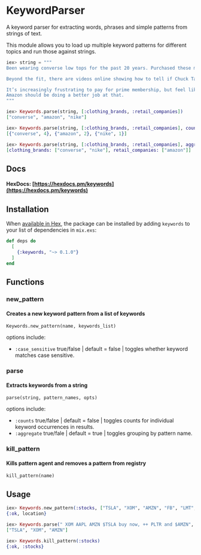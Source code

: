 # KeywordParser

A keyword parser for extracting words, phrases and simple patterns from strings of text.  

This module allows you to load up multiple keyword patterns for different topics and run those against strings.

```elixir
iex> string = """
Been wearing converse low tops for the past 20 years. Purchased these maroon Chuck Taylor low tops recently, and I wasn’t thrilled..

Beyond the fit, there are videos online showing how to tell if Chuck Taylor converse are counterfeit or real.. I purchased a shoe with the “o” in converse having a star in the center. That is how to tell if they’re legitimate sneakers made by converse. What I received by amazon are sneakers with a plain old “o” , no star, see photos..

It’s increasingly frustrating to pay for prime membership, but feel like your just another shopper. I don’t feel like it’s my job to dig through countless sellers on amazon to determine which are selling legitimate products, and which are selling knock off nike and converse shoes.
Amazon should be doing a better job at that.
"""

iex> Keywords.parse(string, [:clothing_brands, :retail_companies])
["converse", "amazon", "nike"]

iex> Keywords.parse(string, [:clothing_brands, :retail_companies], counts: true)
[{"converse", 4}, {"amazon", 2}, {"nike", 1}]

iex> Keywords.parse(string, [:clothing_brands, :retail_companies], aggreagte: false)
[clothing_brands: ["converse", "nike"], retail_companies: ["amazon"]]
```

## Docs

#### HexDocs: [https://hexdocs.pm/keywords](https://hexdocs.pm/keywords)

## Installation

When [available in Hex](https://hex.pm/docs/publish), the package can be installed
by adding `keywords` to your list of dependencies in `mix.exs`:

```elixir
def deps do
  [
    {:keywords, "~> 0.1.0"}
  ]
end
```

## Functions

### new_pattern
#### Creates a new keyword pattern from a list of keywords
```Keywords.new_pattern(name, keywords_list)```

options include:
- `:case_sensitive` true/false | default = false | toggles whether keyword matches case sensitive.

### parse
#### Extracts keywords from a string
```parse(string, pattern_names, opts)```

options include:
- `:counts` true/false | default = false | toggles counts for individual keyword occurrences in results.
- `:aggregate` true/fale | default = true | toggles grouping by pattern name.

### kill_pattern
#### Kills pattern agent and removes a pattern from registry
```kill_pattern(name)```


## Usage

```elixir
iex> Keywords.new_pattern(:stocks, ["TSLA", "XOM", "AMZN", "FB", "LMT", "NVDA"])
{:ok, location}

iex> Keywords.parse(" XOM AAPL AMZN $TSLA buy now, ++ PLTR and $AMZN", :stocks)
["TSLA", "XOM", "AMZN"]

iex> Keywords.kill_pattern(:stocks)
{:ok, :stocks}
```